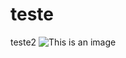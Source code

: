 <h1> teste </h1>


teste2
![This is an image](https://myoctocat.com/assets/images/base-octocat.svg)

